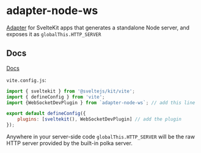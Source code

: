 # adapter-node-ws

[Adapter](https://svelte.dev/docs/kit/adapters) for SvelteKit apps that generates a standalone Node server, and exposes it as `globalThis.HTTP_SERVER`

## Docs

[Docs](https://svelte.dev/docs/kit/adapter-node)

`vite.config.js`:
```js
import { sveltekit } from '@sveltejs/kit/vite';
import { defineConfig } from 'vite';
import {WebSocketDevPlugin } from `adapter-node-ws`; // add this line

export default defineConfig({
	plugins: [sveltekit(), WebSocketDevPlugin] // add the plugin
});
```

Anywhere in your server-side code `globalThis.HTTP_SERVER` will be the raw HTTP server provided by the built-in polka server.
